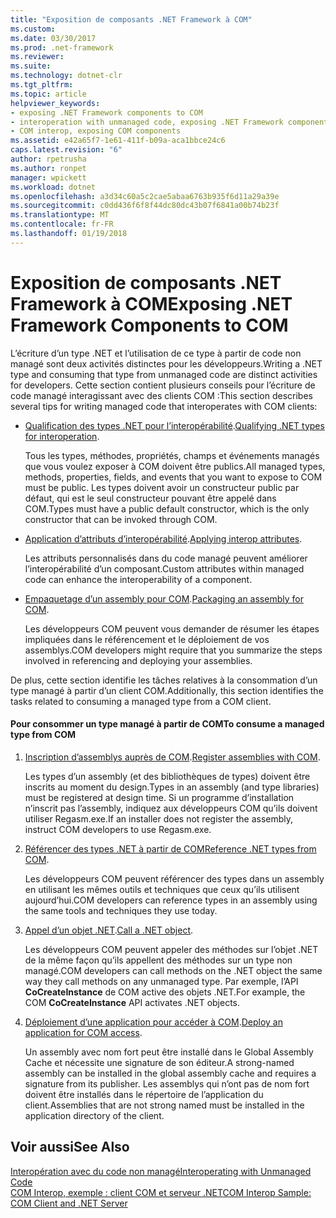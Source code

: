 ```yaml
---
title: "Exposition de composants .NET Framework à COM"
ms.custom: 
ms.date: 03/30/2017
ms.prod: .net-framework
ms.reviewer: 
ms.suite: 
ms.technology: dotnet-clr
ms.tgt_pltfrm: 
ms.topic: article
helpviewer_keywords:
- exposing .NET Framework components to COM
- interoperation with unmanaged code, exposing .NET Framework components
- COM interop, exposing COM components
ms.assetid: e42a65f7-1e61-411f-b09a-aca1bbce24c6
caps.latest.revision: "6"
author: rpetrusha
ms.author: ronpet
manager: wpickett
ms.workload: dotnet
ms.openlocfilehash: a3d34c60a5c2cae5abaa6763b935f6d11a29a39e
ms.sourcegitcommit: c0dd436f6f8f44dc80dc43b07f6841a00b74b23f
ms.translationtype: MT
ms.contentlocale: fr-FR
ms.lasthandoff: 01/19/2018
---
```

# <a name="exposing-net-framework-components-to-com"></a><span data-ttu-id="7249d-102">Exposition de composants .NET Framework à COM</span><span class="sxs-lookup"><span data-stu-id="7249d-102">Exposing .NET Framework Components to COM</span></span>
<span data-ttu-id="7249d-103">L’écriture d’un type .NET et l’utilisation de ce type à partir de code non managé sont deux activités distinctes pour les développeurs.</span><span class="sxs-lookup"><span data-stu-id="7249d-103">Writing a .NET type and consuming that type from unmanaged code are distinct activities for developers.</span></span> <span data-ttu-id="7249d-104">Cette section contient plusieurs conseils pour l’écriture de code managé interagissant avec des clients COM :</span><span class="sxs-lookup"><span data-stu-id="7249d-104">This section describes several tips for writing managed code that interoperates with COM clients:</span></span>  
  
-   <span data-ttu-id="7249d-105">[Qualification des types .NET pour l’interopérabilité](../../../docs/framework/interop/qualifying-net-types-for-interoperation.md).</span><span class="sxs-lookup"><span data-stu-id="7249d-105">[Qualifying .NET types for interoperation](../../../docs/framework/interop/qualifying-net-types-for-interoperation.md).</span></span>  
  
     <span data-ttu-id="7249d-106">Tous les types, méthodes, propriétés, champs et événements managés que vous voulez exposer à COM doivent être publics.</span><span class="sxs-lookup"><span data-stu-id="7249d-106">All managed types, methods, properties, fields, and events that you want to expose to COM must be public.</span></span> <span data-ttu-id="7249d-107">Les types doivent avoir un constructeur public par défaut, qui est le seul constructeur pouvant être appelé dans COM.</span><span class="sxs-lookup"><span data-stu-id="7249d-107">Types must have a public default constructor, which is the only constructor that can be invoked through COM.</span></span>  
  
-   <span data-ttu-id="7249d-108">[Application d’attributs d’interopérabilité](../../../docs/framework/interop/applying-interop-attributes.md).</span><span class="sxs-lookup"><span data-stu-id="7249d-108">[Applying interop attributes](../../../docs/framework/interop/applying-interop-attributes.md).</span></span>  
  
     <span data-ttu-id="7249d-109">Les attributs personnalisés dans du code managé peuvent améliorer l’interopérabilité d’un composant.</span><span class="sxs-lookup"><span data-stu-id="7249d-109">Custom attributes within managed code can enhance the interoperability of a component.</span></span>  
  
-   <span data-ttu-id="7249d-110">[Empaquetage d’un assembly pour COM](../../../docs/framework/interop/packaging-an-assembly-for-com.md).</span><span class="sxs-lookup"><span data-stu-id="7249d-110">[Packaging an assembly for COM](../../../docs/framework/interop/packaging-an-assembly-for-com.md).</span></span>  
  
     <span data-ttu-id="7249d-111">Les développeurs COM peuvent vous demander de résumer les étapes impliquées dans le référencement et le déploiement de vos assemblys.</span><span class="sxs-lookup"><span data-stu-id="7249d-111">COM developers might require that you summarize the steps involved in referencing and deploying your assemblies.</span></span>  
  
 <span data-ttu-id="7249d-112">De plus, cette section identifie les tâches relatives à la consommation d’un type managé à partir d’un client COM.</span><span class="sxs-lookup"><span data-stu-id="7249d-112">Additionally, this section identifies the tasks related to consuming a managed type from a COM client.</span></span>  
  
#### <a name="to-consume-a-managed-type-from-com"></a><span data-ttu-id="7249d-113">Pour consommer un type managé à partir de COM</span><span class="sxs-lookup"><span data-stu-id="7249d-113">To consume a managed type from COM</span></span>  
  
1.  <span data-ttu-id="7249d-114">[Inscription d’assemblys auprès de COM](../../../docs/framework/interop/registering-assemblies-with-com.md).</span><span class="sxs-lookup"><span data-stu-id="7249d-114">[Register assemblies with COM](../../../docs/framework/interop/registering-assemblies-with-com.md).</span></span>  
  
     <span data-ttu-id="7249d-115">Les types d’un assembly (et des bibliothèques de types) doivent être inscrits au moment du design.</span><span class="sxs-lookup"><span data-stu-id="7249d-115">Types in an assembly (and type libraries) must be registered at design time.</span></span> <span data-ttu-id="7249d-116">Si un programme d’installation n’inscrit pas l’assembly, indiquez aux développeurs COM qu’ils doivent utiliser Regasm.exe.</span><span class="sxs-lookup"><span data-stu-id="7249d-116">If an installer does not register the assembly, instruct COM developers to use Regasm.exe.</span></span>  
  
2.  <span data-ttu-id="7249d-117">[Référencer des types .NET à partir de COM](../../../docs/framework/interop/how-to-reference-net-types-from-com.md)</span><span class="sxs-lookup"><span data-stu-id="7249d-117">[Reference .NET types from COM](../../../docs/framework/interop/how-to-reference-net-types-from-com.md).</span></span>  
  
     <span data-ttu-id="7249d-118">Les développeurs COM peuvent référencer des types dans un assembly en utilisant les mêmes outils et techniques que ceux qu’ils utilisent aujourd’hui.</span><span class="sxs-lookup"><span data-stu-id="7249d-118">COM developers can reference types in an assembly using the same tools and techniques they use today.</span></span>  
  
3.  <span data-ttu-id="7249d-119">[Appel d’un objet .NET](http://msdn.microsoft.com/library/40c9626c-aea6-4bad-b8f0-c1de462efd33).</span><span class="sxs-lookup"><span data-stu-id="7249d-119">[Call a .NET object](http://msdn.microsoft.com/library/40c9626c-aea6-4bad-b8f0-c1de462efd33).</span></span>  
  
     <span data-ttu-id="7249d-120">Les développeurs COM peuvent appeler des méthodes sur l’objet .NET de la même façon qu’ils appellent des méthodes sur un type non managé.</span><span class="sxs-lookup"><span data-stu-id="7249d-120">COM developers can call methods on the .NET object the same way they call methods on any unmanaged type.</span></span> <span data-ttu-id="7249d-121">Par exemple, l’API **CoCreateInstance** de COM active des objets .NET.</span><span class="sxs-lookup"><span data-stu-id="7249d-121">For example, the COM **CoCreateInstance** API activates .NET objects.</span></span>  
  
4.  <span data-ttu-id="7249d-122">[Déploiement d’une application pour accéder à COM](http://msdn.microsoft.com/library/fb63564c-c1b9-4655-a094-a235625882ce).</span><span class="sxs-lookup"><span data-stu-id="7249d-122">[Deploy an application for COM access](http://msdn.microsoft.com/library/fb63564c-c1b9-4655-a094-a235625882ce).</span></span>  
  
     <span data-ttu-id="7249d-123">Un assembly avec nom fort peut être installé dans le Global Assembly Cache et nécessite une signature de son éditeur.</span><span class="sxs-lookup"><span data-stu-id="7249d-123">A strong-named assembly can be installed in the global assembly cache and requires a signature from its publisher.</span></span> <span data-ttu-id="7249d-124">Les assemblys qui n’ont pas de nom fort doivent être installés dans le répertoire de l’application du client.</span><span class="sxs-lookup"><span data-stu-id="7249d-124">Assemblies that are not strong named must be installed in the application directory of the client.</span></span>  
  
## <a name="see-also"></a><span data-ttu-id="7249d-125">Voir aussi</span><span class="sxs-lookup"><span data-stu-id="7249d-125">See Also</span></span>  
 [<span data-ttu-id="7249d-126">Interopération avec du code non managé</span><span class="sxs-lookup"><span data-stu-id="7249d-126">Interoperating with Unmanaged Code</span></span>](../../../docs/framework/interop/index.md)  
 [<span data-ttu-id="7249d-127">COM Interop, exemple : client COM et serveur .NET</span><span class="sxs-lookup"><span data-stu-id="7249d-127">COM Interop Sample: COM Client and .NET Server</span></span>](../../../docs/framework/interop/com-interop-sample-com-client-and-net-server.md)
